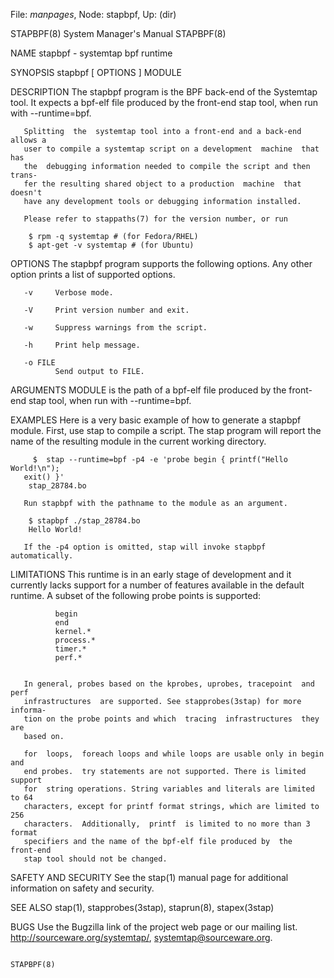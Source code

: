 File: *manpages*,  Node: stapbpf,  Up: (dir)

STAPBPF(8)                  System Manager's Manual                 STAPBPF(8)



NAME
       stapbpf - systemtap bpf runtime




SYNOPSIS
       stapbpf [ OPTIONS ] MODULE


DESCRIPTION
       The  stapbpf  program  is  the  BPF back-end of the Systemtap tool.  It
       expects a bpf-elf file produced by the front-end stap  tool,  when  run
       with --runtime=bpf.


       Splitting  the  systemtap tool into a front-end and a back-end allows a
       user to compile a systemtap script on a development  machine  that  has
       the  debugging information needed to compile the script and then trans‐
       fer the resulting shared object to a production  machine  that  doesn't
       have any development tools or debugging information installed.

       Please refer to stappaths(7) for the version number, or run

        $ rpm -q systemtap # (for Fedora/RHEL)
        $ apt-get -v systemtap # (for Ubuntu)


OPTIONS
       The  stapbpf  program supports the following options.  Any other option
       prints a list of supported options.

       -v     Verbose mode.

       -V     Print version number and exit.

       -w     Suppress warnings from the script.

       -h     Print help message.

       -o FILE
              Send output to FILE.


ARGUMENTS
       MODULE is the path of a bpf-elf file produced  by  the  front-end  stap
       tool, when run with --runtime=bpf.


EXAMPLES
       Here  is  a  very  basic  example  of how to generate a stapbpf module.
       First, use stap to compile a script.  The stap program will report  the
       name of the resulting module in the current working directory.

         $  stap --runtime=bpf -p4 -e 'probe begin { printf("Hello World!\n");
       exit() }'
        stap_28784.bo

       Run stapbpf with the pathname to the module as an argument.

        $ stapbpf ./stap_28784.bo
        Hello World!

       If the -p4 option is omitted, stap will invoke stapbpf automatically.


LIMITATIONS
       This runtime is in an early stage of development and it currently lacks
       support  for  a number of features available in the default runtime.  A
       subset of the following probe points is supported:


              begin
              end
              kernel.*
              process.*
              timer.*
              perf.*


       In general, probes based on the kprobes, uprobes, tracepoint  and  perf
       infrastructures  are supported. See stapprobes(3stap) for more informa‐
       tion on the probe points and which  tracing  infrastructures  they  are
       based on.

       for  loops,  foreach loops and while loops are usable only in begin and
       end probes.  try statements are not supported. There is limited support
       for  string operations. String variables and literals are limited to 64
       characters, except for printf format strings, which are limited to  256
       characters.  Additionally,  printf  is limited to no more than 3 format
       specifiers and the name of the bpf-elf file produced by  the  front-end
       stap tool should not be changed.


SAFETY AND SECURITY
       See  the  stap(1)  manual page for additional information on safety and
       security.


SEE ALSO
       stap(1), stapprobes(3stap), staprun(8), stapex(3stap)


BUGS
       Use the Bugzilla link of the project web  page  or  our  mailing  list.
       http://sourceware.org/systemtap/, <systemtap@sourceware.org>.



                                                                    STAPBPF(8)
